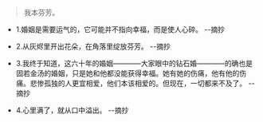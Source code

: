 >我本芬芳。

- 1.婚姻是需要运气的，它可能并不指向幸福，而是使人心碎。 --摘抄

- 2.从灰烬里开出花朵，在角落里绽放芬芳。 --摘抄

- 3.我终于知道，这六十年的婚姻————大家眼中的钻石婚————的确也是固若金汤的婚姻，只是她和他都没能获得幸福。她有她的伤痛，他有他的伤痛。悲惨孤独的人更宜相爱，他们本该相爱的。但现在，一切都来不及了。 --摘抄

- 4.心里满了，就从口中溢出。 --摘抄
